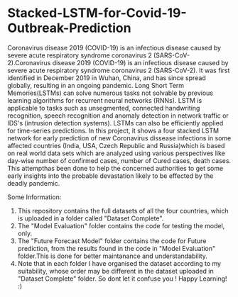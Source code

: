 # Stacked-LSTM-for-Covid-19-Outbreak-Prediction
Coronavirus disease 2019 (COVID-19) is an infectious disease caused by severe acute respiratory syndrome coronavirus 2 (SARS-CoV-2).Coronavirus disease 2019 (COVID-19) is an infectious disease caused by severe acute respiratory syndrome coronavirus 2 (SARS-CoV-2).  It was first identified in December 2019 in Wuhan, China, and has since spread globally, resulting in an ongoing pandemic. Long Short Term Memories(LSTMs) can solve numerous tasks not solvable by previous learning algorithms for recurrent neural networks (RNNs). LSTM is applicable to tasks such as unsegmented, connected handwriting recognition, speech recognition and anomaly detection in network traffic or IDS's (intrusion detection systems). LSTMs can also be efficiently applied for time-series predictions. In this project, it shows a four stacked LSTM network for early prediction of new Coronavirus dissease infections in some affected countries (India, USA, Czech Republic and Russia)which is based on real world data sets which are analyzed using various perspectives like day-wise number of confirmed cases, number of Cured cases, death cases. This attempthas been done to help the concerned authorities to get some early insights into the probable devastation likely to be effected by the deadly pandemic.


Some Information: 
1. This repository contains the full datasets of all the four countries, which is uploaded in a folder called "Dataset Complete".
2. The "Model Evaluation" folder contains the code for testing the model, only.
3. The "Future Forecast Model" folder contains the code for Future prediction, from the results found in the code in "Model Evaluation"      folder.This is done for better maintanance and understandability.
4. Note that in each folder I have organised the dataset according to my suitability, whose order may be different in the dataset uploaded    in "Dataset Complete" folder. So dont let it confuse you ! Happy Learning! :) 

